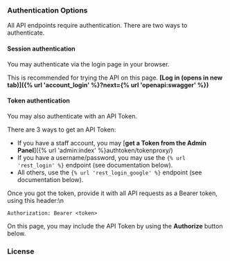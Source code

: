### Authentication Options

All API endpoints require authentication. There are two ways to authenticate.

#### Session authentication

You may authenticate via the login page in your browser.

This is recommended for trying the API on this page.
**[Log in (opens in new tab)]({% url 'account_login' %}?next={% url 'openapi:swagger' %})**

#### Token authentication

You may also authenticate with an API Token.

There are 3 ways to get an API Token:

- If you have a staff account, you may [**get a Token from the Admin Panel**]({% url 'admin:index' %}authtoken/tokenproxy/)
- If you have a username/password, you may use the `{% url 'rest_login' %}` endpoint (see documentation below).
- All others, use the `{% url 'rest_login_google' %}` endpoint (see documentation below).

Once you got the token, provide it with all API requests as a Bearer token, using this header:\n

```
Authorization: Bearer <token>
```

On this page, you may include the API Token by using the **Authorize** button below.

### License
